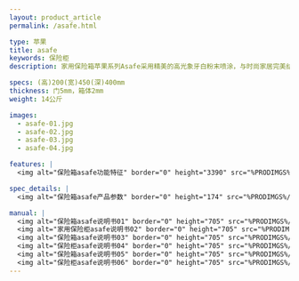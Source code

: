 ```yaml
---
layout: product_article
permalink: /asafe.html

type: 苹果
title: asafe
keywords: 保险柜
description: 家用保险箱苹果系列Asafe采用精美的高光象牙白粉末喷涂，与时尚家居完美结合，箱体独特圆弧设计，相对于直角设计，更符合现代家居风格。

specs: (高)200(宽)450(深)400mm
thickness: 门5mm，箱体2mm
weight: 14公斤

images:
  - asafe-01.jpg
  - asafe-02.jpg
  - asafe-03.jpg
  - asafe-04.jpg

features: |
  <img alt="保险箱asafe功能特征" border="0" height="3390" src="%PRODIMGS%/asafe-gn.jpg" width="538" />

spec_details: |
  <img alt="保险箱asafe产品参数" border="0" height="174" src="%PRODIMGS%/asafe-cpcs.jpg" width="538" />

manual: |
  <img alt="保险箱asafe说明书01" border="0" height="705" src="%PRODIMGS%/asafe-sm01.jpg" width="528" />  
  <img alt="家用保险柜asafe说明书02" border="0" height="705" src="%PRODIMGS%/asafe-sm02.jpg" width="528" />  
  <img alt="保险箱asafe说明书03" border="0" height="705" src="%PRODIMGS%/asafe-sm03.jpg" width="528" />  
  <img alt="保险柜asafe说明书04" border="0" height="705" src="%PRODIMGS%/asafe-sm04.jpg" width="528" />  
  <img alt="保险箱asafe说明书05" border="0" height="705" src="%PRODIMGS%/asafe-sm05.jpg" width="528" />  
  <img alt="保险柜asafe说明书06" border="0" height="705" src="%PRODIMGS%/asafe-sm06.jpg" width="528" />
---
```

